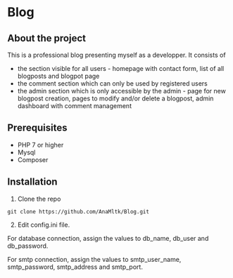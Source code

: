 # Blog

## About the project

This is a professional blog presenting myself as a developper. 
It consists of 
- the section visible for all users - homepage with contact form, list of all blogposts and blogpot page
- the comment section which can only be used by registered users
- the admin section which is only accessible by the admin - page for new blogpost creation, pages to modify and/or delete a blogpost, admin dashboard with comment management


## Prerequisites

 - PHP 7 or higher
 - Mysql
 - Composer

## Installation

1. Clone the repo

`git clone https://github.com/AnaMltk/Blog.git`

2. Edit config.ini file.

For database connection, assign the values to db_name, db_user and db_password.

For smtp connection, assign the values to smtp_user_name, smtp_password, smtp_address and smtp_port.
